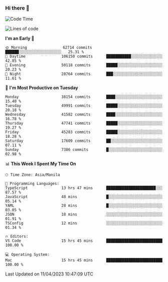 ### Hi there 👋

<!--START_SECTION:waka-->
![Code Time](http://img.shields.io/badge/Code%20Time-3%2C828%20hrs%2029%20mins-blue)

![Lines of code](https://img.shields.io/badge/From%20Hello%20World%20I%27ve%20Written-99.9%20million%20lines%20of%20code-blue)

**I'm an Early 🐤** 

```text
🌞 Morning                62714 commits       ██████░░░░░░░░░░░░░░░░░░░   25.31 % 
🌆 Daytime                106150 commits      ███████████░░░░░░░░░░░░░░   42.85 % 
🌃 Evening                50118 commits       █████░░░░░░░░░░░░░░░░░░░░   20.23 % 
🌙 Night                  28764 commits       ███░░░░░░░░░░░░░░░░░░░░░░   11.61 % 
```
📅 **I'm Most Productive on Tuesday** 

```text
Monday                   38154 commits       ████░░░░░░░░░░░░░░░░░░░░░   15.40 % 
Tuesday                  49991 commits       █████░░░░░░░░░░░░░░░░░░░░   20.18 % 
Wednesday                41582 commits       ████░░░░░░░░░░░░░░░░░░░░░   16.78 % 
Thursday                 47741 commits       █████░░░░░░░░░░░░░░░░░░░░   19.27 % 
Friday                   45283 commits       █████░░░░░░░░░░░░░░░░░░░░   18.28 % 
Saturday                 17609 commits       ██░░░░░░░░░░░░░░░░░░░░░░░   07.11 % 
Sunday                   7386 commits        █░░░░░░░░░░░░░░░░░░░░░░░░   02.98 % 
```


📊 **This Week I Spent My Time On** 

```text
🕑︎ Time Zone: Asia/Manila

💬 Programming Languages: 
TypeScript               13 hrs 47 mins      ██████████████████████░░░   87.57 % 
JavaScript               48 mins             █░░░░░░░░░░░░░░░░░░░░░░░░   05.14 % 
YAML                     28 mins             █░░░░░░░░░░░░░░░░░░░░░░░░   03.05 % 
JSON                     18 mins             ░░░░░░░░░░░░░░░░░░░░░░░░░   01.91 % 
TSConfig                 12 mins             ░░░░░░░░░░░░░░░░░░░░░░░░░   01.34 % 

🔥 Editors: 
VS Code                  15 hrs 45 mins      █████████████████████████   100.00 % 

💻 Operating System: 
Mac                      15 hrs 45 mins      █████████████████████████   100.00 % 
```


 Last Updated on 11/04/2023 10:47:09 UTC
<!--END_SECTION:waka-->


<!--
**rad182/rad182** is a ✨ _special_ ✨ repository because its `README.md` (this file) appears on your GitHub profile.

Here are some ideas to get you started:

- 🔭 I’m currently working on ...
- 🌱 I’m currently learning ...
- 👯 I’m looking to collaborate on ...
- 🤔 I’m looking for help with ...
- 💬 Ask me about ...
- 📫 How to reach me: ...
- 😄 Pronouns: ...
- ⚡ Fun fact: ...
-->

